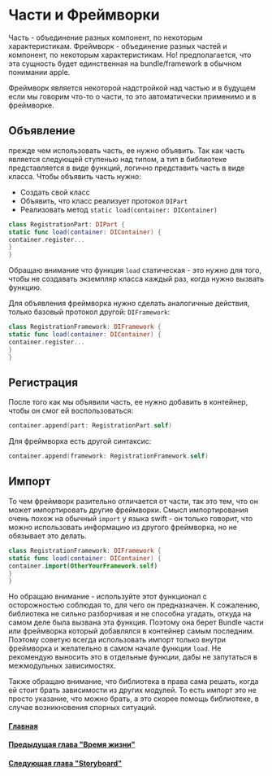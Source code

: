 # Части и Фреймворки
Часть - объединение разных компонент, по некоторым характеристикам.
Фреймворк - объединение разных частей и компонент, по некоторым характеристикам. Но! предполагается, что эта сущность будет единственная на bundle/framework в обычном понимании apple.

Фреймворк является некоторой надстройкой над частью и в будущем если мы говорим что-то о части, то это автоматически применимо и в фреймворке.

## Объявление
прежде чем использовать часть, ее нужно объявить. Так как часть является следующей ступенью над типом, а тип в библиотеке представляется в виде функций, логично представить часть в виде класса. Чтобы объявить часть нужно:
* Создать свой класс
* Объявить, что класс реализует протокол `DIPart`
* Реализовать метод `static load(container: DIContainer)`

```Swift
class RegistrationPart: DIPart {
static func load(container: DIContainer) {
container.register...
}
}
```
Обращаю внимание что функция `load` статическая - это нужно для того, чтобы не создавать экземпляр класса каждый раз, когда нужно вызвать функцию.

Для объявления фреймворка нужно сделать аналогичные действия, только базовый протокол другой: `DIFramework`:
```Swift
class RegistrationFramework: DIFramework {
static func load(container: DIContainer) {
container.register...
}
}
```

## Регистрация
После того как мы объявили часть, ее нужно добавить в контейнер, чтобы он смог ей воспользоваться:
```Swift
container.append(part: RegistrationPart.self)
```
Для фреймворка есть другой синтаксис:
```Swift
container.append(framework: RegistrationFramework.self)
```


## Импорт
То чем фреймворк разительно отличается от части, так это тем, что он может импортировать другие фреймворки. Смысл импортирования очень похож на обычный `import` у языка swift - он только говорит, что можно использовать информацию из другого фреймворка, но не обязывает это делать.
```Swift
class RegistrationFramework: DIFramework {
static func load(container: DIContainer) {
container.import(OtherYourFramework.self)
}
}
```
Но обращаю внимание - используйте этот  функционал с осторожностью соблюдая то, для чего он предназначен. К сожалению, библиотека не сильно разборчивая и не способна угадать, откуда на самом деле была вызвана эта функция. Поэтому она берет Bundle части или фреймворка который добавлялся в контейнер самым последним. Поэтому советую всегда использовать импорт только внутри фреймворка и желательно в самом начале функции `load`. Не рекомендую выносить это в отдельные функции, дабы не запутаться в межмодульных зависимостях.

Также обращаю внимание, что библиотека в права сама решать, когда ей стоит брать зависимости из других модулей. То есть импорт это не просто указание, что можно брать, а это скорее помощь библиотеке, в случае возникновения спорных ситуаций.

#### [Главная](main.md)
#### [Предыдущая глава "Время жизни"](lifetime.md#Время-жизни)
#### [Следующая глава "Storyboard"](storyboard.md#storyboard)

